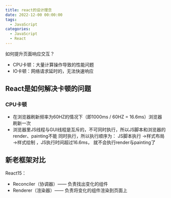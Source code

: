 ```yaml
---
title: react的设计理念
date: 2022-12-00 00:00:00
tags: 
  - JavaScript
categories: 
  - JavaScript
  - React
---
```

如何提升⻚⾯响应交互？

- CPU卡顿：⼤量计算操作导致的性能问题
- IO卡顿：⽹络请求延时的，⽆法快速响应

## React是如何解决卡顿的问题

### CPU卡顿

- 在浏览器刷新频率为60HZ的情况下（即1000ms / 60HZ = 16.6ms）浏览器刷新⼀次
- 浏览器⾥JS线程与GUI线程是互斥的，不可同时执⾏，所以JS脚本和浏览器的render、painting不能
同时执⾏，所以执⾏顺序为： JS脚本执⾏ ->样式布局 ->样式绘制 ，JS执⾏时间超过16.6ms，
就不会执⾏render与painting了

## 新老框架对比

React15：

- Reconciler（协调器）—— 负责找出变化的组件
- Renderer（渲染器）—— 负责将变化的组件渲染到⻚⾯上
